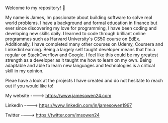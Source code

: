 Welcome to my repository! 👋

My name is James, Im passionate about building software to solve real world problems. I have a background and formal education in finance but ever since discovering my love for programming, I have been coding and developing new skills daily. I learned to code through brilliant online programmes such as
Harvard University's CS50 course on EdEx. Additionally, I have completed many other courses on Udemy, Coursera and LinkedinLearning. Being a largely self taught developer means that I'm a regular on StackOverflow and Google. I feel like this could be my greatest strength as a developer as it taught me how to learn on my own. Being adaptable and able to learn new languages and technologies is a critical skill in my opinion. 

Pleae have a look at the projects I have created and do not hesitate to reach out if you would like to!

My website ----> https://www.jamesowen24.com

LinkedIn   ----> https://www.linkedin.com/in/jamesowen1997

Twitter    ----> https://twitter.com/jmsowen24
